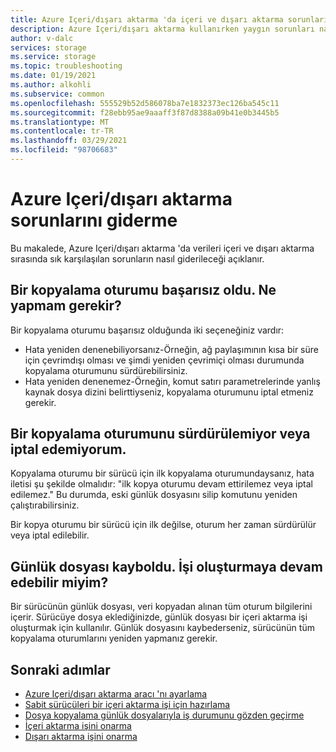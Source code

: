 ```yaml
---
title: Azure Içeri/dışarı aktarma 'da içeri ve dışarı aktarma sorunlarını giderme | Microsoft Docs
description: Azure Içeri/dışarı aktarma kullanırken yaygın sorunları nasıl ele alabileceğinizi öğrenin.
author: v-dalc
services: storage
ms.service: storage
ms.topic: troubleshooting
ms.date: 01/19/2021
ms.author: alkohli
ms.subservice: common
ms.openlocfilehash: 555529b52d586078ba7e1832373ec126ba545c11
ms.sourcegitcommit: f28ebb95ae9aaaff3f87d8388a09b41e0b3445b5
ms.translationtype: MT
ms.contentlocale: tr-TR
ms.lasthandoff: 03/29/2021
ms.locfileid: "98706683"
---
```

# <a name="troubleshoot-issues-in-azure-importexport"></a>Azure Içeri/dışarı aktarma sorunlarını giderme
Bu makalede, Azure Içeri/dışarı aktarma 'da verileri içeri ve dışarı aktarma sırasında sık karşılaşılan sorunların nasıl giderileceği açıklanır.

## <a name="a-copy-session-failed-what-i-should-do"></a>Bir kopyalama oturumu başarısız oldu. Ne yapmam gerekir?  

Bir kopyalama oturumu başarısız olduğunda iki seçeneğiniz vardır:  
* Hata yeniden denenebiliyorsanız-Örneğin, ağ paylaşımının kısa bir süre için çevrimdışı olması ve şimdi yeniden çevrimiçi olması durumunda kopyalama oturumunu sürdürebilirsiniz.
* Hata yeniden denenemez-Örneğin, komut satırı parametrelerinde yanlış kaynak dosya dizini belirttiyseniz, kopyalama oturumunu iptal etmeniz gerekir.
 
<!--For information about resuming and aborting copy sessions, see [Preparing Hard Drives for an Import Job](../storage-import-export-tool-preparing-hard-drives-import-v1.md  - Article we removed from TOC. File remains.-->

## <a name="i-cant-resume-or-abort-a-copy-session"></a>Bir kopyalama oturumunu sürdürülemiyor veya iptal edemiyorum.

Kopyalama oturumu bir sürücü için ilk kopyalama oturumundaysanız, hata iletisi şu şekilde olmalıdır: "ilk kopya oturumu devam ettirilemez veya iptal edilemez." Bu durumda, eski günlük dosyasını silip komutunu yeniden çalıştırabilirsiniz.  

Bir kopya oturumu bir sürücü için ilk değilse, oturum her zaman sürdürülür veya iptal edilebilir.  

## <a name="i-lost-the-journal-file-can-i-still-create-the-job"></a>Günlük dosyası kayboldu. İşi oluşturmaya devam edebilir miyim?

Bir sürücünün günlük dosyası, veri kopyadan alınan tüm oturum bilgilerini içerir. Sürücüye dosya eklediğinizde, günlük dosyası bir içeri aktarma işi oluşturmak için kullanılır. Günlük dosyasını kaybederseniz, sürücünün tüm kopyalama oturumlarını yeniden yapmanız gerekir.

## <a name="next-steps"></a>Sonraki adımlar

* [Azure Içeri/dışarı aktarma aracı 'nı ayarlama](storage-import-export-tool-setup-v1.md)
* [Sabit sürücüleri bir içeri aktarma işi için hazırlama](storage-import-export-data-to-blobs.md#step-1-prepare-the-drives)
* [Dosya kopyalama günlük dosyalarıyla iş durumunu gözden geçirme](storage-import-export-tool-reviewing-job-status-v1.md)
* [İçeri aktarma işini onarma](storage-import-export-tool-repairing-an-import-job-v1.md)
* [Dışarı aktarma işini onarma](storage-import-export-tool-repairing-an-export-job-v1.md)